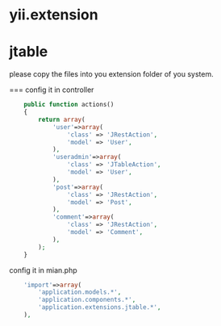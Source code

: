 yii.extension
=============

jtable 
===

please copy the files into you extension folder of you system.

===
config it in controller
```php
	public function actions()
	{
		return array(
			'user'=>array(
				'class' => 'JRestAction',
				'model' => 'User',
			),
			'useradmin'=>array(
				'class' => 'JTableAction',
				'model' => 'User',
			),
			'post'=>array(
				'class' => 'JRestAction',
				'model' => 'Post',
			),
			'comment'=>array(
				'class' => 'JRestAction',
				'model' => 'Comment',
			),
		);
	}
```
config it in mian.php
```php
	'import'=>array(
		'application.models.*',
		'application.components.*',
		'application.extensions.jtable.*',
	),
```
